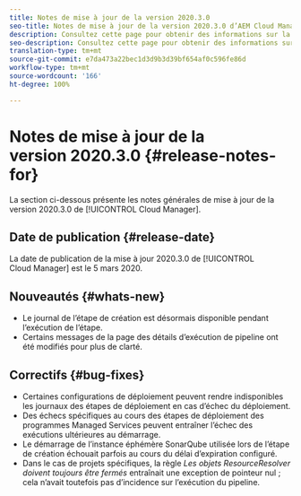 ```yaml
---
title: Notes de mise à jour de la version 2020.3.0
seo-title: Notes de mise à jour de la version 2020.3.0 d’AEM Cloud Manager
description: Consultez cette page pour obtenir des informations sur la version 2020.3.0 de Cloud Manager
seo-description: Consultez cette page pour obtenir des informations sur la version 2020.3.0 d’AEM Cloud Manager
translation-type: tm+mt
source-git-commit: e7da473a22bec1d3d9b3d39bf654af0c596fe86d
workflow-type: tm+mt
source-wordcount: '166'
ht-degree: 100%

---
```


# Notes de mise à jour de la version 2020.3.0 {#release-notes-for}

La section ci-dessous présente les notes générales de mise à jour de la version 2020.3.0 de [!UICONTROL Cloud Manager].

## Date de publication {#release-date}

La date de publication de la mise à jour 2020.3.0 de [!UICONTROL Cloud Manager] est le 5 mars 2020.

## Nouveautés {#whats-new}

* Le journal de l’étape de création est désormais disponible pendant l’exécution de l’étape.
* Certains messages de la page des détails d’exécution de pipeline ont été modifiés pour plus de clarté.

## Correctifs {#bug-fixes}

* Certaines configurations de déploiement peuvent rendre indisponibles les journaux des étapes de déploiement en cas d’échec du déploiement.
* Des échecs spécifiques au cours des étapes de déploiement des programmes Managed Services peuvent entraîner l’échec des exécutions ultérieures au démarrage.
* Le démarrage de l’instance éphémère SonarQube utilisée lors de l’étape de création échouait parfois au cours du délai d’expiration configuré.
* Dans le cas de projets spécifiques, la règle *Les objets ResourceResolver doivent toujours être fermés* entraînait une exception de pointeur nul ; cela n’avait toutefois pas d’incidence sur l’exécution du pipeline.